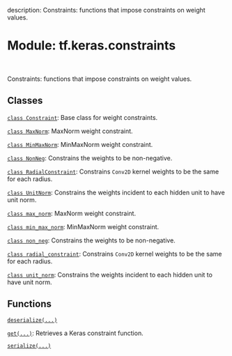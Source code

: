 description: Constraints: functions that impose constraints on weight values.

<div itemscope itemtype="http://developers.google.com/ReferenceObject">
<meta itemprop="name" content="tf.keras.constraints" />
<meta itemprop="path" content="Stable" />
</div>

# Module: tf.keras.constraints

<!-- Insert buttons and diff -->

<table class="tfo-notebook-buttons tfo-api nocontent" align="left">

</table>



Constraints: functions that impose constraints on weight values.



## Classes

[`class Constraint`](../../tf/keras/constraints/Constraint.md): Base class for weight constraints.

[`class MaxNorm`](../../tf/keras/constraints/MaxNorm.md): MaxNorm weight constraint.

[`class MinMaxNorm`](../../tf/keras/constraints/MinMaxNorm.md): MinMaxNorm weight constraint.

[`class NonNeg`](../../tf/keras/constraints/NonNeg.md): Constrains the weights to be non-negative.

[`class RadialConstraint`](../../tf/keras/constraints/RadialConstraint.md): Constrains `Conv2D` kernel weights to be the same for each radius.

[`class UnitNorm`](../../tf/keras/constraints/UnitNorm.md): Constrains the weights incident to each hidden unit to have unit norm.

[`class max_norm`](../../tf/keras/constraints/MaxNorm.md): MaxNorm weight constraint.

[`class min_max_norm`](../../tf/keras/constraints/MinMaxNorm.md): MinMaxNorm weight constraint.

[`class non_neg`](../../tf/keras/constraints/NonNeg.md): Constrains the weights to be non-negative.

[`class radial_constraint`](../../tf/keras/constraints/RadialConstraint.md): Constrains `Conv2D` kernel weights to be the same for each radius.

[`class unit_norm`](../../tf/keras/constraints/UnitNorm.md): Constrains the weights incident to each hidden unit to have unit norm.

## Functions

[`deserialize(...)`](../../tf/keras/constraints/deserialize.md)

[`get(...)`](../../tf/keras/constraints/get.md): Retrieves a Keras constraint function.

[`serialize(...)`](../../tf/keras/constraints/serialize.md)

